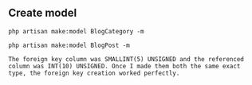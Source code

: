 ## Create model ##
`php artisan make:model BlogCategory -m`

`php artisan make:model BlogPost -m`

`The foreign key column was SMALLINT(5) UNSIGNED and the referenced column was INT(10) UNSIGNED. Once I made them both the same exact type, the foreign key creation worked perfectly.`
